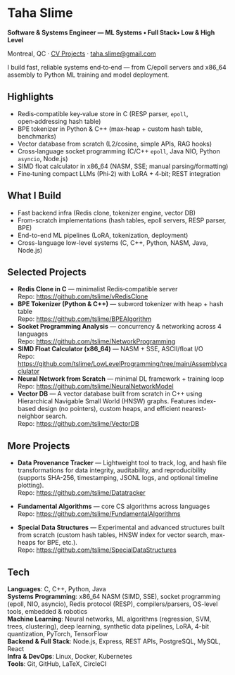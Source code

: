 # Taha Slime

**Software & Systems Engineer — ML Systems • Full Stack• Low & High Level**

Montreal, QC · [CV Projects](#selected-projects) · taha.slime@gmail.com

I build fast, reliable systems end‑to‑end — from C/epoll servers and x86_64 assembly to Python ML training and model deployment.

## Highlights
- Redis‑compatible key‑value store in C (RESP parser, `epoll`, open‑addressing hash table)
- BPE tokenizer in Python & C++ (max‑heap + custom hash table, benchmarks)
- Vector database from scratch (L2/cosine, simple APIs, RAG hooks)
- Cross‑language socket programming (C/C++ `epoll`, Java NIO, Python `asyncio`, Node.js)
- SIMD float calculator in x86_64 (NASM, SSE; manual parsing/formatting)
- Fine‑tuning compact LLMs (Phi‑2) with LoRA + 4‑bit; REST integration

## What I Build
- Fast backend infra (Redis clone, tokenizer engine, vector DB)
- From-scratch implementations (hash tables, epoll servers, RESP parser, BPE)
- End-to-end ML pipelines (LoRA, tokenization, deployment)
- Cross-language low-level systems (C, C++, Python, NASM, Java, Node.js)


## Selected Projects
- **Redis Clone in C** — minimalist Redis‑compatible server  
  Repo: https://github.com/tslime/vRedisClone
- **BPE Tokenizer (Python & C++)** — subword tokenizer with heap + hash table  
  Repo: https://github.com/tslime/BPEAlgorithm
- **Socket Programming Analysis** — concurrency & networking across 4 languages  
  Repo: https://github.com/tslime/NetworkProgramming
- **SIMD Float Calculator (x86_64)** — NASM + SSE, ASCII/float I/O  
  Repo: https://github.com/tslime/LowLevelProgramming/tree/main/Assemblycaclulator
- **Neural Network from Scratch** — minimal DL framework + training loop  
  Repo: https://github.com/tslime/NeuralNetworkModel
- **Vector DB** — A vector database built from scratch in C++ using Hierarchical Navigable Small World (HNSW) graphs. Features index-based design (no pointers), custom heaps, and efficient nearest-neighbor search.  
  Repo: https://github.com/tslime/VectorDB

## More Projects

- **Data Provenance Tracker** — Lightweight tool to track, log, and hash file transformations for data integrity, auditability, and reproducibility (supports SHA-256, timestamping, JSONL logs, and optional timeline plotting).  
  Repo: https://github.com/tslime/Datatracker

- **Fundamental Algorithms** — core CS algorithms across languages  
  Repo: https://github.com/tslime/FundamentalAlgorithms

- **Special Data Structures** — Experimental and advanced structures built from scratch (custom hash tables, HNSW index for vector search, max-heaps for BPE, etc.).  
  Repo: https://github.com/tslime/SpecialDataStructures


## Tech

**Languages**: C, C++, Python, Java  
**Systems Programming**: x86_64 NASM (SIMD, SSE), socket programming (epoll, NIO, asyncio), Redis protocol (RESP), compilers/parsers, OS-level tools, embedded & robotics  
**Machine Learning**: Neural networks, ML algorithms (regression, SVM, trees, clustering), deep learning, synthetic data pipelines, LoRA, 4-bit quantization, PyTorch, TensorFlow  
**Backend & Full Stack**: Node.js, Express, REST APIs, PostgreSQL, MySQL, React  
**Infra & DevOps**: Linux, Docker, Kubernetes  
**Tools**: Git, GitHub, LaTeX, CircleCI  


